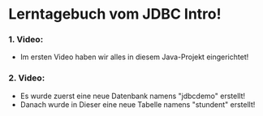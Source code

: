 # Lerntagebuch vom JDBC Intro!

### 1. Video:
- Im ersten Video haben wir alles in diesem Java-Projekt eingerichtet!

### 2. Video:
- Es wurde zuerst eine neue Datenbank namens "jdbcdemo" erstellt!
- Danach wurde in Dieser eine neue Tabelle namens "stundent" erstellt!